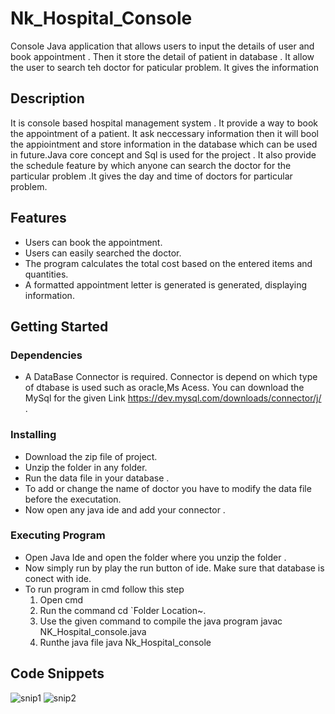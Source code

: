

# Nk_Hospital_Console
 Console Java application that allows users to input the details of user and book appointment .  Then it store the detail of patient in database .  It allow the user to search teh doctor for paticular problem. It gives the information 

 ## Description
 It is console based hospital management system . It provide a way to book the appointment of a patient. It ask neccessary information then it will bool the appiointment and store information in the database which can be used in future.Java core concept and Sql is used for the project . It also provide the schedule feature  by which anyone can search the doctor for the particular problem .It gives the day and time of doctors for particular problem. 

## Features
- Users can book the appointment.
- Users can easily searched the doctor.
- The program calculates the total cost based on the entered items and quantities.
- A formatted appointment letter is generated is generated, displaying information.

 ## Getting Started

 ### Dependencies
 - A DataBase Connector is required. Connector is depend on which type of dtabase is used such as oracle,Ms Acess. You can download the MySql for the given Link https://dev.mysql.com/downloads/connector/j/ . 

 ### Installing 
 - Download the zip file of project.
 - Unzip the folder in any folder.
 - Run the data file in your database .
 - To add or change the name of doctor you have to modify the data file before the executation.
 - Now open any java ide and add your connector .

### Executing Program
 - Open Java Ide and open the folder  where you unzip the folder .
 - Now simply run by play the run button of ide. Make sure that database is conect with ide.
 - To run program in cmd follow this step
   1. Open cmd
   2. Run the command
      cd `Folder Location~.
   3. Use the given command to compile the java program
      javac NK_Hospital_console.java
   4. Runthe java file
      java Nk_Hospital_console

 ## Code Snippets
![snip1](https://github.com/hp2604/Nk_Hospital_Console/assets/95865009/651f0d97-f009-4b1e-a12a-fd46aec0515e)
![snip2](https://github.com/hp2604/Nk_Hospital_Console/assets/95865009/195cf00f-abd9-4cdd-b91f-06672fd6f1ed)



